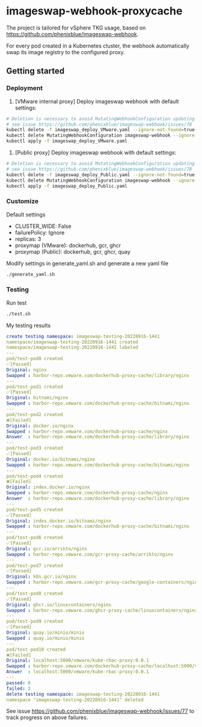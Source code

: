 # imageswap-webhook-proxycache

The project is tailored for vSphere TKG usage, based on https://github.com/phenixblue/imageswap-webhook. 

For every pod created in a Kubernetes cluster, the webhook automatically swap its image registry to the configured proxy.

## Getting started

### Deployment
1. [VMware internal proxy] Deploy imageswap webhook with default settings:
```bash
# Deletion is necessary to avoid MutatingWebhookConfiguration updating failures
# see issue https://github.com/phenixblue/imageswap-webhook/issues/78
kubectl delete -f imageswap_deploy_VMware.yaml --ignore-not-found=true
kubectl delete MutatingWebhookConfiguration imageswap-webhook --ignore-not-found=true
kubectl apply -f imageswap_deploy_VMware.yaml
```

1. [Public proxy] Deploy imageswap webhook with default settings:
```bash
# Deletion is necessary to avoid MutatingWebhookConfiguration updating failures
# see issue https://github.com/phenixblue/imageswap-webhook/issues/78
kubectl delete -f imageswap_deploy_Public.yaml --ignore-not-found=true
kubectl delete MutatingWebhookConfiguration imageswap-webhook --ignore-not-found=true
kubectl apply -f imageswap_deploy_Public.yaml
```

  
### Customize

Default settings
  - CLUSTER_WIDE: False
  - failurePolicy: Ignore
  - replicas: 3
  - proxymap (VMware): dockerhub, gcr, ghcr
  - proxymap (Public): dockerhub, gcr, ghcr, quay

Modify settings in generate_yaml.sh and generate a new yaml file
```bash
./generate_yaml.sh
```

### Testing
Run test
```bash
./test.sh
```

My testing results
```yaml
create testing namespace: imageswap-testing-20220916-1441
namespace/imageswap-testing-20220916-1441 created
namespace/imageswap-testing-20220916-1441 labeled
---
pod/test-pod0 created
✅[Passed]
Original: nginx
Swapped : harbor-repo.vmware.com/dockerhub-proxy-cache/library/nginx
---
pod/test-pod1 created
✅[Passed]
Original: bitnami/nginx
Swapped : harbor-repo.vmware.com/dockerhub-proxy-cache/bitnami/nginx
---
pod/test-pod2 created
❌[Failed]
Original: docker.io/nginx
Swapped : harbor-repo.vmware.com/dockerhub-proxy-cache/nginx
Answer  : harbor-repo.vmware.com/dockerhub-proxy-cache/library/nginx
---
pod/test-pod3 created
✅[Passed]
Original: docker.io/bitnami/nginx
Swapped : harbor-repo.vmware.com/dockerhub-proxy-cache/bitnami/nginx
---
pod/test-pod4 created
❌[Failed]
Original: index.docker.io/nginx
Swapped : harbor-repo.vmware.com/dockerhub-proxy-cache/nginx
Answer  : harbor-repo.vmware.com/dockerhub-proxy-cache/library/nginx
---
pod/test-pod5 created
✅[Passed]
Original: index.docker.io/bitnami/nginx
Swapped : harbor-repo.vmware.com/dockerhub-proxy-cache/bitnami/nginx
---
pod/test-pod6 created
✅[Passed]
Original: gcr.io/arrikto/nginx
Swapped : harbor-repo.vmware.com/gcr-proxy-cache/arrikto/nginx
---
pod/test-pod7 created
✅[Passed]
Original: k8s.gcr.io/nginx
Swapped : harbor-repo.vmware.com/gcr-proxy-cache/google-containers/nginx
---
pod/test-pod8 created
✅[Passed]
Original: ghcr.io/linuxcontainers/nginx
Swapped : harbor-repo.vmware.com/ghcr-proxy-cache/linuxcontainers/nginx
---
pod/test-pod9 created
✅[Passed]
Original: quay.io/minio/minio
Swapped : quay.io/minio/minio
---
pod/test-pod10 created
❌[Failed]
Original: localhost:5000/vmware/kube-rbac-proxy:0.0.1
Swapped : harbor-repo.vmware.com/dockerhub-proxy-cache/localhost:5000/vmware/kube-rbac-proxy:0.0.1
Answer  : localhost:5000/vmware/kube-rbac-proxy:0.0.1
---
passed: 8
failed: 3
delete testing namespace: imageswap-testing-20220916-1441
namespace "imageswap-testing-20220916-1441" deleted
```

See issue https://github.com/phenixblue/imageswap-webhook/issues/77 to track progress on above failures.
